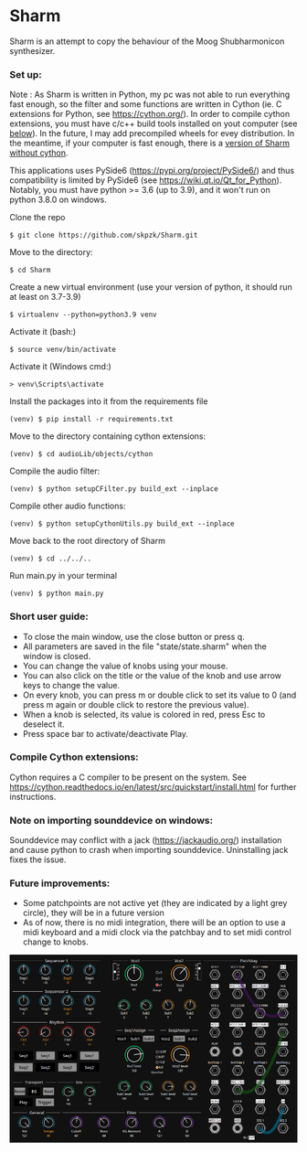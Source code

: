 # Sharm
Sharm is an attempt to copy the behaviour of the Moog Shubharmonicon synthesizer.


### Set up:

Note : As Sharm is written in Python, my pc was not able to run everything fast enough, so the filter and some functions are written in Cython (ie. C extensions for Python, see https://cython.org/). In order to compile cython extensions, you must have c/c++ build tools installed on yout computer (see [below](#compile-cython-extensions)).
In the future, I may add precompiled wheels for evey distribution. In the meantime, if your computer is fast enough, there is a [version of Sharm without cython](https://github.com/skpzk/Sharm/tree/withoutCython).

This applications uses PySide6 (https://pypi.org/project/PySide6/) and thus compatibility is limited by PySide6 (see https://wiki.qt.io/Qt_for_Python). Notably, you must have python >= 3.6 (up to 3.9), and it won't run on python 3.8.0 on windows.

Clone the repo
```console
$ git clone https://github.com/skpzk/Sharm.git
```
Move to the directory:
```console
$ cd Sharm
```
Create a new virtual environment (use your version of python, it should run at least on 3.7-3.9)
```console
$ virtualenv --python=python3.9 venv
```
Activate it (bash:)
```console
$ source venv/bin/activate
```
Activate it (Windows cmd:)
```console
> venv\Scripts\activate
```
Install the packages into it from the requirements file
```console
(venv) $ pip install -r requirements.txt
```
Move to the directory containing cython extensions:
```console
(venv) $ cd audioLib/objects/cython
```
Compile the audio filter:
```console
(venv) $ python setupCFilter.py build_ext --inplace
```
Compile other audio functions:
```console
(venv) $ python setupCythonUtils.py build_ext --inplace
```
Move back to the root directory of Sharm
```console
(venv) $ cd ../../..
```
Run main.py in your terminal
```console
(venv) $ python main.py
```
### Short user guide:
* To close the main window, use the close button or press q.
* All parameters are saved in the file "state/state.sharm" when the window is closed.
* You can change the value of knobs using your mouse.
* You can also click on the title or the value of the knob and use arrow keys to change the value.
* On every knob, you can press m or double click to set its value to 0 (and press m again or double click to restore the previous value).
* When a knob is selected, its value is colored in red, press Esc to deselect it.
* Press space bar to activate/deactivate Play.

### Compile Cython extensions:
Cython requires a C compiler to be present on the system. See https://cython.readthedocs.io/en/latest/src/quickstart/install.html for further instructions.

### Note on importing sounddevice on windows:
Sounddevice may conflict with a jack (https://jackaudio.org/) installation and cause python to crash when importing sounddevice. Uninstalling jack fixes the issue.

### Future improvements:
* Some patchpoints are not active yet (they are indicated by a light grey circle), they will be in a future version
* As of now, there is no midi integration, there will be an option to use a midi keyboard and a midi clock via the patchbay and to set midi control change to knobs.

![Interface of the synth](gui/images/SharmGuiv2.png)
